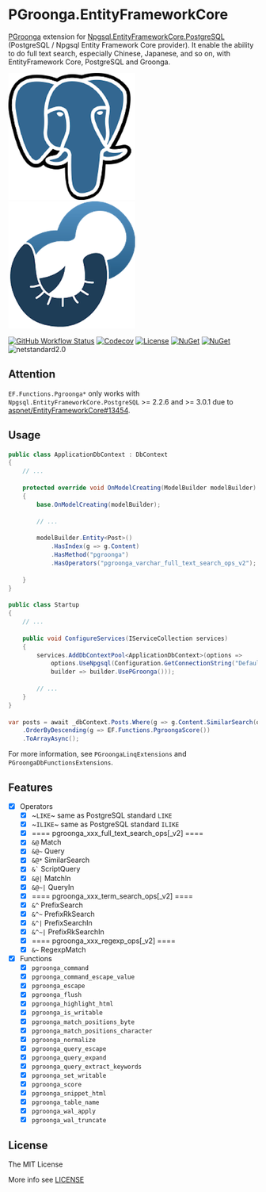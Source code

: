 # PGroonga.EntityFrameworkCore

[PGroonga](https://pgroonga.github.io) extension for [Npgsql.EntityFrameworkCore.PostgreSQL](https://github.com/npgsql/Npgsql.EntityFrameworkCore.PostgreSQL) (PostgreSQL / Npgsql Entity Framework Core provider). It enable the ability to do full text search, especially Chinese, Japanese, and so on, with EntityFramework Core, PostgreSQL and Groonga.

![postgresql](postgresql.png)![pgroonga](pgroonga.png)

[![GitHub Workflow Status](https://img.shields.io/github/workflow/status/JoyMoe/PGroonga.EntityFrameworkCore/build)](https://github.com/JoyMoe/PGroonga.EntityFrameworkCore/actions?query=workflow%3Abuild)
[![Codecov](https://img.shields.io/codecov/c/gh/JoyMoe/PGroonga.EntityFrameworkCore)](https://codecov.io/gh/JoyMoe/PGroonga.EntityFrameworkCore)
[![License](https://img.shields.io/github/license/JoyMoe/Base62.Net.svg)](https://github.com/JoyMoe/Base62.Net/blob/master/LICENSE)
[![NuGet](https://img.shields.io/nuget/v/PGroonga.EntityFrameworkCore.svg)](https://www.nuget.org/packages/PGroonga.EntityFrameworkCore)
[![NuGet](https://img.shields.io/nuget/vpre/PGroonga.EntityFrameworkCore.svg)](https://www.nuget.org/packages/PGroonga.EntityFrameworkCore/absoluteLatest)
![netstandard2.0](https://img.shields.io/badge/.Net-netstandard2.0-brightgreen.svg)

## Attention

`EF.Functions.Pgroonga*` only works with `Npgsql.EntityFrameworkCore.PostgreSQL` >= 2.2.6 and >= 3.0.1 due to [aspnet/EntityFrameworkCore#13454](https://github.com/aspnet/EntityFrameworkCore/issues/13454).

## Usage

```csharp
public class ApplicationDbContext : DbContext
{
    // ...

    protected override void OnModelCreating(ModelBuilder modelBuilder)
    {
        base.OnModelCreating(modelBuilder);

        // ...

        modelBuilder.Entity<Post>()
            .HasIndex(g => g.Content)
            .HasMethod("pgroonga")
            .HasOperators("pgroonga_varchar_full_text_search_ops_v2");

    }
}

public class Startup
{
    // ...

    public void ConfigureServices(IServiceCollection services)
    {
        services.AddDbContextPool<ApplicationDbContext>(options =>
            options.UseNpgsql(Configuration.GetConnectionString("DefaultConnection"),
            builder => builder.UsePGroonga()));

        // ...
    }
}

var posts = await _dbContext.Posts.Where(g => g.Content.SimilarSearch(q))
    .OrderByDescending(g => EF.Functions.PgroongaScore())
    .ToArrayAsync();
```

For more information, see `PGroongaLinqExtensions` and `PGroongaDbFunctionsExtensions`.

## Features

* [x] Operators
  * [x] ~`LIKE`~ same as PostgreSQL standard `LIKE`
  * [x] ~`ILIKE`~ same as PostgreSQL standard `ILIKE`
  * [x] ==== pgroonga_xxx_full_text_search_ops[_v2] ====
  * [x] `&@` Match
  * [x] `&@~` Query
  * [x] `&@*` SimilarSearch
  * [x] `` &` `` ScriptQuery
  * [x] `&@|` MatchIn
  * [x] `&@~|` QueryIn
  * [x] ==== pgroonga_xxx_term_search_ops[_v2] ====
  * [x] `&^` PrefixSearch
  * [x] `&^~` PrefixRkSearch
  * [x] `&^|` PrefixSearchIn
  * [x] `&^~|` PrefixRkSearchIn
  * [x] ==== pgroonga_xxx_regexp_ops[_v2] ====
  * [x] `&~` RegexpMatch
* [x] Functions
  * [x] `pgroonga_command`
  * [x] `pgroonga_command_escape_value`
  * [x] `pgroonga_escape`
  * [x] `pgroonga_flush`
  * [x] `pgroonga_highlight_html`
  * [x] `pgroonga_is_writable`
  * [x] `pgroonga_match_positions_byte`
  * [x] `pgroonga_match_positions_character`
  * [x] `pgroonga_normalize`
  * [x] `pgroonga_query_escape`
  * [x] `pgroonga_query_expand`
  * [x] `pgroonga_query_extract_keywords`
  * [x] `pgroonga_set_writable`
  * [x] `pgroonga_score`
  * [x] `pgroonga_snippet_html`
  * [x] `pgroonga_table_name`
  * [x] `pgroonga_wal_apply`
  * [x] `pgroonga_wal_truncate`

## License

The MIT License

More info see [LICENSE](LICENSE)
